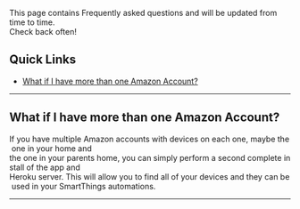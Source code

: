 This page contains Frequently asked questions and will be updated from time to time.  
Check back often!

## Quick Links
* [What if I have more than one Amazon Account?](#What-if-I-have-more-than-one-Amazon-Account)

---

## What if I have more than one Amazon Account?

  If you have multiple Amazon accounts with devices on each one, maybe the one in your home and the one in your parents home, you can simply perform a second complete install of the app and Heroku server. This will allow you to find all of your devices and they can be used in your SmartThings automations.

---


